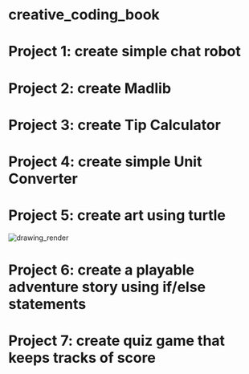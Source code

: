 # creative_coding_book
# Project 1: create simple chat robot
# Project 2: create Madlib
# Project 3: create Tip Calculator
# Project 4: create simple Unit Converter
# Project 5: create art using turtle
![drawing_render](https://github.com/user-attachments/assets/32d15dc4-45e1-469b-91db-d664fa755351)
# Project 6: create a playable adventure story using if/else statements
# Project 7: create quiz game that keeps tracks of score
